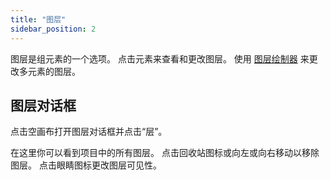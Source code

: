 ```yaml
---
title: "图层"
sidebar_position: 2
---
```


图层是组元素的一个选项。 点击元素来查看和更改图层。 使用 [图层绘制器](tools/layer.md) 来更改多元素的图层。

## 图层对话框

点击空画布打开图层对话框并点击“层”。

在这里你可以看到项目中的所有图层。 点击回收站图标或向左或向右移动以移除图层。 点击眼睛图标更改图层可见性。

